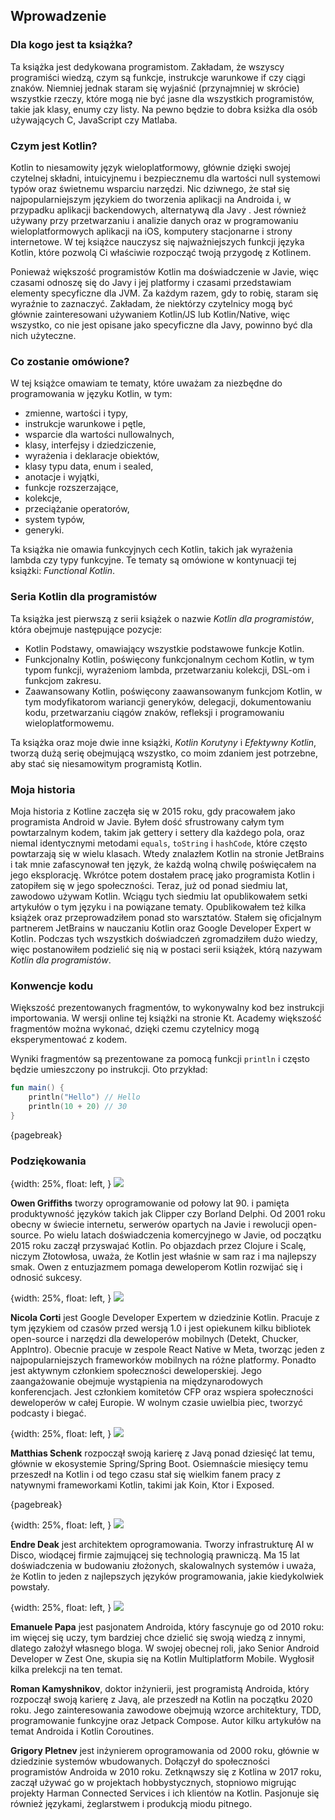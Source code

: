 ## Wprowadzenie

### Dla kogo jest ta książka?

Ta książka jest dedykowana programistom. Zakładam, że wszyscy programiści wiedzą, czym są funkcje, instrukcje warunkowe if czy ciągi znaków. Niemniej jednak staram się wyjaśnić (przynajmniej w skrócie) wszystkie rzeczy, które mogą nie być jasne dla wszystkich programistów, takie jak klasy, enumy czy listy. Na pewno będzie to dobra ksiżka dla osób używających C, JavaScript czy Matlaba.



### Czym jest Kotlin?

Kotlin to niesamowity język wieloplatformowy, głównie dzięki swojej czytelnej składni, intuicyjnemu i bezpiecznemu dla wartości null systemowi typów oraz świetnemu wsparciu narzędzi. Nic dziwnego, że stał się najpopularniejszym językiem do tworzenia aplikacji na Androida i, w przypadku aplikacji backendowych, alternatywą dla Javy . Jest również używany przy przetwarzaniu i analizie danych oraz w programowaniu wieloplatformowych aplikacji na iOS, komputery stacjonarne i strony internetowe. W tej książce nauczysz się najważniejszych funkcji języka Kotlin, które pozwolą Ci właściwie rozpocząć twoją przygodę z Kotlinem.

Ponieważ większość programistów Kotlin ma doświadczenie w Javie, więc czasami odnoszę się do Javy i jej platformy i czasami przedstawiam elementy specyficzne dla JVM. Za każdym razem, gdy to robię, staram się wyraźnie to zaznaczyć. Zakładam, że niektórzy czytelnicy mogą być głównie zainteresowani używaniem Kotlin/JS lub Kotlin/Native, więc wszystko, co nie jest opisane jako specyficzne dla Javy, powinno być dla nich użyteczne.
 
 
### Co zostanie omówione?

W tej książce omawiam te tematy, które uważam za niezbędne do programowania w języku Kotlin, w tym:

* zmienne, wartości i typy,
* instrukcje warunkowe i pętle,
* wsparcie dla wartości nullowalnych,
* klasy, interfejsy i dziedziczenie,
* wyrażenia i deklaracje obiektów,
* klasy typu data, enum i sealed,
* anotacje i wyjątki,
* funkcje rozszerzające,
* kolekcje,
* przeciążanie operatorów,
* system typów,
* generyki.

Ta książka nie omawia funkcyjnych cech Kotlin, takich jak wyrażenia lambda czy typy funkcyjne. Te tematy są omówione w kontynuacji tej książki: *Functional Kotlin*.


### Seria Kotlin dla programistów

Ta książka jest pierwszą z serii książek o nazwie *Kotlin dla programistów*, która obejmuje następujące pozycje:
* Kotlin Podstawy, omawiający wszystkie podstawowe funkcje Kotlin.
* Funkcjonalny Kotlin, poświęcony funkcjonalnym cechom Kotlin, w tym typom funkcji, wyrażeniom lambda, przetwarzaniu kolekcji, DSL-om i funkcjom zakresu.
* Zaawansowany Kotlin, poświęcony zaawansowanym funkcjom Kotlin, w tym modyfikatorom wariancji generyków, delegacji, dokumentowaniu kodu, przetwarzaniu ciągów znaków, refleksji i programowaniu wieloplatformowemu.

Ta książka oraz moje dwie inne książki, *Kotlin Korutyny* i *Efektywny Kotlin*, tworzą dużą serię obejmującą wszystko, co moim zdaniem jest potrzebne, aby stać się niesamowitym programistą Kotlin.


### Moja historia

Moja historia z Kotline zaczęła się w 2015 roku, gdy pracowałem jako programista Android w Javie. Byłem dość sfrustrowany całym tym powtarzalnym kodem, takim jak gettery i settery dla każdego pola, oraz niemal identycznymi metodami `equals`, `toString` i `hashCode`, które często powtarzają się w wielu klasach. Wtedy znalazłem Kotlin na stronie JetBrains i tak mnie zafascynował ten język, że każdą wolną chwilę poświęcałem na jego eksplorację. Wkrótce potem dostałem pracę jako programista Kotlin i zatopiłem się w jego społeczności. Teraz, już od ponad siedmiu lat, zawodowo używam Kotlin. Wciągu tych siedmiu lat opublikowałem setki artykułów o tym języku i na powiązane tematy. Opublikowałem też kilka książek oraz przeprowadziłem ponad sto warsztatów. Stałem się oficjalnym partnerem JetBrains w nauczaniu Kotlin oraz Google Developer Expert w Kotlin. Podczas tych wszystkich doświadczeń zgromadziłem dużo wiedzy, więc postanowiłem podzielić się nią w postaci serii książek, którą nazywam *Kotlin dla programistów*.


### Konwencje kodu

Większość prezentowanych fragmentów, to wykonywalny kod bez instrukcji importowania. W wersji online tej książki na stronie Kt. Academy większość fragmentów można wykonać, dzięki czemu czytelnicy mogą eksperymentować z kodem.

Wyniki fragmentów są prezentowane za pomocą funkcji `println` i często będzie umieszczony po instrukcji. Oto przykład:

```kotlin
fun main() {
    println("Hello") // Hello
    println(10 + 20) // 30
}
```

{pagebreak}


### Podziękowania

{width: 25%, float: left, }
![](owen.jpg)

**Owen Griffiths** tworzy oprogramowanie od połowy lat 90. i pamięta produktywność języków takich jak Clipper czy Borland Delphi. Od 2001 roku obecny w świecie internetu, serwerów opartych na Javie i rewolucji open-source. Po wielu latach doświadczenia komercyjnego w Javie, od początku 2015 roku zaczął przyswajać Kotlin. Po objazdach przez Clojure i Scalę, niczym Złotowłosa, uważa, że Kotlin jest właśnie w sam raz i ma najlepszy smak. Owen z entuzjazmem pomaga deweloperom Kotlin rozwijać się i odnosić sukcesy.

{width: 25%, float: left, }
![](nicola_corti.jpeg)

**Nicola Corti** jest Google Developer Expertem w dziedzinie Kotlin. Pracuje z tym językiem od czasów przed wersją 1.0 i jest opiekunem kilku bibliotek open-source i narzędzi dla deweloperów mobilnych (Detekt, Chucker, AppIntro). Obecnie pracuje w zespole React Native w Meta, tworząc jeden z najpopularniejszych frameworków mobilnych na różne platformy. Ponadto jest aktywnym członkiem społeczności deweloperskiej. Jego zaangażowanie obejmuje wystąpienia na międzynarodowych konferencjach. Jest członkiem komitetów CFP oraz wspiera społeczności deweloperów w całej Europie. W wolnym czasie uwielbia piec, tworzyć podcasty i biegać.

{width: 25%, float: left, }
![](Matthias.jpg)

**Matthias Schenk** rozpoczął swoją karierę z Javą ponad dziesięć lat temu, głównie w ekosystemie Spring/Spring Boot. Osiemnaście miesięcy temu przeszedł na Kotlin i od tego czasu stał się wielkim fanem pracy z natywnymi frameworkami Kotlin, takimi jak Koin, Ktor i Exposed.

{pagebreak}

{width: 25%, float: left, }
![](deak.jpeg)

**Endre Deak** jest architektem oprogramowania. Tworzy infrastrukturę AI w Disco, wiodącej firmie zajmującej się technologią prawniczą. Ma 15 lat doświadczenia w budowaniu złożonych, skalowalnych systemów i uważa, że Kotlin to jeden z najlepszych języków programowania, jakie kiedykolwiek powstały.

{width: 25%, float: left, }
![](Emanuele_Papa.png)

**Emanuele Papa** jest pasjonatem Androida, który fascynuje go od 2010 roku: im więcej się uczy, tym bardziej chce dzielić się swoją wiedzą z innymi, dlatego założył własnego bloga. W swojej obecnej roli, jako Senior Android Developer w Zest One, skupia się na Kotlin Multiplatform Mobile. Wygłosił kilka prelekcji na ten temat.

**Roman Kamyshnikov**, doktor inżynierii, jest programistą Androida, który rozpoczął swoją karierę z Javą, ale przeszedł na Kotlin na początku 2020 roku. Jego zainteresowania zawodowe obejmują wzorce architektury, TDD, programowanie funkcyjne oraz Jetpack Compose. Autor kilku artykułów na temat Androida i Kotlin Coroutines.

**Grigory Pletnev** jest inżynierem oprogramowania od 2000 roku, głównie w dziedzinie systemów wbudowanych. Dołączył do społeczności programistów Androida w 2010 roku. Zetknąwszy się z Kotlina w 2017 roku, zaczął używać go w projektach hobbystycznych, stopniowo migrując projekty Harman Connected Services i ich klientów na Kotlin. Pasjonuje się również językami, żeglarstwem i produkcją miodu pitnego.
